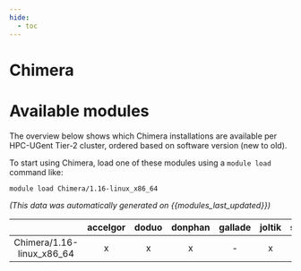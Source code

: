 ```yaml
---
hide:
  - toc
---
```


Chimera
=======

# Available modules


The overview below shows which Chimera installations are available per HPC-UGent Tier-2 cluster, ordered based on software version (new to old).

To start using Chimera, load one of these modules using a `module load` command like:

```shell
module load Chimera/1.16-linux_x86_64
```

*(This data was automatically generated on {{modules_last_updated}})*  

| |accelgor|doduo|donphan|gallade|joltik|shinx|skitty|
| :---: | :---: | :---: | :---: | :---: | :---: | :---: | :---: |
|Chimera/1.16-linux_x86_64|x|x|x|-|x|-|-|
